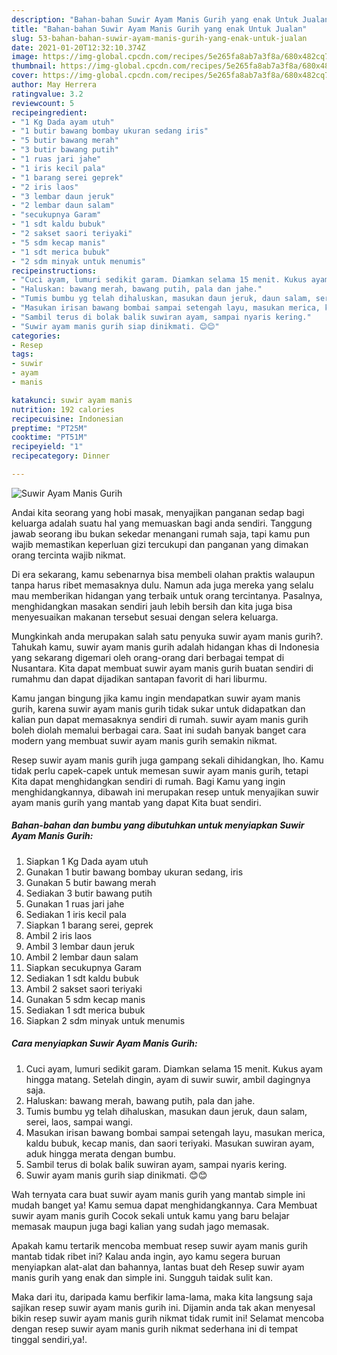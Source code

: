 ```yaml
---
description: "Bahan-bahan Suwir Ayam Manis Gurih yang enak Untuk Jualan"
title: "Bahan-bahan Suwir Ayam Manis Gurih yang enak Untuk Jualan"
slug: 53-bahan-bahan-suwir-ayam-manis-gurih-yang-enak-untuk-jualan
date: 2021-01-20T12:32:10.374Z
image: https://img-global.cpcdn.com/recipes/5e265fa8ab7a3f8a/680x482cq70/suwir-ayam-manis-gurih-foto-resep-utama.jpg
thumbnail: https://img-global.cpcdn.com/recipes/5e265fa8ab7a3f8a/680x482cq70/suwir-ayam-manis-gurih-foto-resep-utama.jpg
cover: https://img-global.cpcdn.com/recipes/5e265fa8ab7a3f8a/680x482cq70/suwir-ayam-manis-gurih-foto-resep-utama.jpg
author: May Herrera
ratingvalue: 3.2
reviewcount: 5
recipeingredient:
- "1 Kg Dada ayam utuh"
- "1 butir bawang bombay ukuran sedang iris"
- "5 butir bawang merah"
- "3 butir bawang putih"
- "1 ruas jari jahe"
- "1 iris kecil pala"
- "1 barang serei geprek"
- "2 iris laos"
- "3 lembar daun jeruk"
- "2 lembar daun salam"
- "secukupnya Garam"
- "1 sdt kaldu bubuk"
- "2 sakset saori teriyaki"
- "5 sdm kecap manis"
- "1 sdt merica bubuk"
- "2 sdm minyak untuk menumis"
recipeinstructions:
- "Cuci ayam, lumuri sedikit garam. Diamkan selama 15 menit. Kukus ayam hingga matang. Setelah dingin, ayam di suwir suwir, ambil dagingnya saja."
- "Haluskan: bawang merah, bawang putih, pala dan jahe."
- "Tumis bumbu yg telah dihaluskan, masukan daun jeruk, daun salam, serei, laos, sampai wangi."
- "Masukan irisan bawang bombai sampai setengah layu, masukan merica, kaldu bubuk, kecap manis, dan saori teriyaki. Masukan suwiran ayam, aduk hingga merata dengan bumbu."
- "Sambil terus di bolak balik suwiran ayam, sampai nyaris kering."
- "Suwir ayam manis gurih siap dinikmati. 😊😊"
categories:
- Resep
tags:
- suwir
- ayam
- manis

katakunci: suwir ayam manis 
nutrition: 192 calories
recipecuisine: Indonesian
preptime: "PT25M"
cooktime: "PT51M"
recipeyield: "1"
recipecategory: Dinner

---
```



![Suwir Ayam Manis Gurih](https://img-global.cpcdn.com/recipes/5e265fa8ab7a3f8a/680x482cq70/suwir-ayam-manis-gurih-foto-resep-utama.jpg)

Andai kita seorang yang hobi masak, menyajikan panganan sedap bagi keluarga adalah suatu hal yang memuaskan bagi anda sendiri. Tanggung jawab seorang ibu bukan sekedar menangani rumah saja, tapi kamu pun wajib memastikan keperluan gizi tercukupi dan panganan yang dimakan orang tercinta wajib nikmat.

Di era  sekarang, kamu sebenarnya bisa membeli olahan praktis walaupun tanpa harus ribet memasaknya dulu. Namun ada juga mereka yang selalu mau memberikan hidangan yang terbaik untuk orang tercintanya. Pasalnya, menghidangkan masakan sendiri jauh lebih bersih dan kita juga bisa menyesuaikan makanan tersebut sesuai dengan selera keluarga. 



Mungkinkah anda merupakan salah satu penyuka suwir ayam manis gurih?. Tahukah kamu, suwir ayam manis gurih adalah hidangan khas di Indonesia yang sekarang digemari oleh orang-orang dari berbagai tempat di Nusantara. Kita dapat membuat suwir ayam manis gurih buatan sendiri di rumahmu dan dapat dijadikan santapan favorit di hari liburmu.

Kamu jangan bingung jika kamu ingin mendapatkan suwir ayam manis gurih, karena suwir ayam manis gurih tidak sukar untuk didapatkan dan kalian pun dapat memasaknya sendiri di rumah. suwir ayam manis gurih boleh diolah memalui berbagai cara. Saat ini sudah banyak banget cara modern yang membuat suwir ayam manis gurih semakin nikmat.

Resep suwir ayam manis gurih juga gampang sekali dihidangkan, lho. Kamu tidak perlu capek-capek untuk memesan suwir ayam manis gurih, tetapi Kita dapat menghidangkan sendiri di rumah. Bagi Kamu yang ingin menghidangkannya, dibawah ini merupakan resep untuk menyajikan suwir ayam manis gurih yang mantab yang dapat Kita buat sendiri.

<!--inarticleads1-->

##### Bahan-bahan dan bumbu yang dibutuhkan untuk menyiapkan Suwir Ayam Manis Gurih:

1. Siapkan 1 Kg Dada ayam utuh
1. Gunakan 1 butir bawang bombay ukuran sedang, iris
1. Gunakan 5 butir bawang merah
1. Sediakan 3 butir bawang putih
1. Gunakan 1 ruas jari jahe
1. Sediakan 1 iris kecil pala
1. Siapkan 1 barang serei, geprek
1. Ambil 2 iris laos
1. Ambil 3 lembar daun jeruk
1. Ambil 2 lembar daun salam
1. Siapkan secukupnya Garam
1. Sediakan 1 sdt kaldu bubuk
1. Ambil 2 sakset saori teriyaki
1. Gunakan 5 sdm kecap manis
1. Sediakan 1 sdt merica bubuk
1. Siapkan 2 sdm minyak untuk menumis




<!--inarticleads2-->

##### Cara menyiapkan Suwir Ayam Manis Gurih:

1. Cuci ayam, lumuri sedikit garam. Diamkan selama 15 menit. Kukus ayam hingga matang. Setelah dingin, ayam di suwir suwir, ambil dagingnya saja.
1. Haluskan: bawang merah, bawang putih, pala dan jahe.
1. Tumis bumbu yg telah dihaluskan, masukan daun jeruk, daun salam, serei, laos, sampai wangi.
1. Masukan irisan bawang bombai sampai setengah layu, masukan merica, kaldu bubuk, kecap manis, dan saori teriyaki. Masukan suwiran ayam, aduk hingga merata dengan bumbu.
1. Sambil terus di bolak balik suwiran ayam, sampai nyaris kering.
1. Suwir ayam manis gurih siap dinikmati. 😊😊




Wah ternyata cara buat suwir ayam manis gurih yang mantab simple ini mudah banget ya! Kamu semua dapat menghidangkannya. Cara Membuat suwir ayam manis gurih Cocok sekali untuk kamu yang baru belajar memasak maupun juga bagi kalian yang sudah jago memasak.

Apakah kamu tertarik mencoba membuat resep suwir ayam manis gurih mantab tidak ribet ini? Kalau anda ingin, ayo kamu segera buruan menyiapkan alat-alat dan bahannya, lantas buat deh Resep suwir ayam manis gurih yang enak dan simple ini. Sungguh taidak sulit kan. 

Maka dari itu, daripada kamu berfikir lama-lama, maka kita langsung saja sajikan resep suwir ayam manis gurih ini. Dijamin anda tak akan menyesal bikin resep suwir ayam manis gurih nikmat tidak rumit ini! Selamat mencoba dengan resep suwir ayam manis gurih nikmat sederhana ini di tempat tinggal sendiri,ya!.

